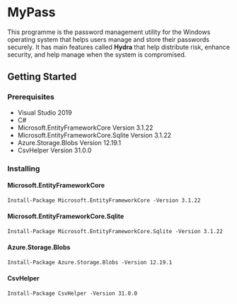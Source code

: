 # MyPass
This programme is the password management utility for the Windows operating system that helps users manage and store their passwords securely. It has main features called **Hydra** that help distribute risk, enhance security, and help manage when the system is compromised.
## Getting Started
### Prerequisites
* Visual Studio 2019
* C#
* Microsoft.EntityFrameworkCore              Version 3.1.22
* Microsoft.EntityFrameworkCore.Sqlite       Version 3.1.22
* Azure.Storage.Blobs                        Version 12.19.1           
* CsvHelper                                  Version 31.0.0
### Installing
#### Microsoft.EntityFrameworkCore
```md
Install-Package Microsoft.EntityFrameworkCore -Version 3.1.22
```
#### Microsoft.EntityFrameworkCore.Sqlite 
```md
Install-Package Microsoft.EntityFrameworkCore.Sqlite -Version 3.1.22
```
#### Azure.Storage.Blobs 
```md
Install-Package Azure.Storage.Blobs -Version 12.19.1 
```
#### CsvHelper
```md
Install-Package CsvHelper -Version 31.0.0
```
